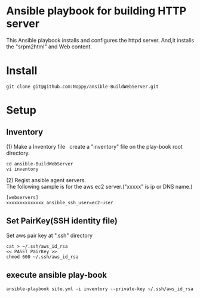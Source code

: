# Ansible playbook for building HTTP server
This Ansible playbook installs and configures the httpd server. And,it installs the "srpm2html" and Web content.

# Install
`git clone git@github.com:Noppy/ansible-BuildWebServer.git` 

# Setup
## Inventory
(1) Make a Inventory file  
create a "inventory" file on the play-book root directory.
```
cd ansible-BuildWebServer
vi inventory
```
(2) Regist ansible agent servers.  
The following sample is for the aws ec2 server.("xxxxx" is ip or DNS name.) 
```
[webservers]
xxxxxxxxxxxxxx ansible_ssh_user=ec2-user
````
## Set PairKey(SSH identity file)
Set aws pair key at ".ssh" directory
```
cat > ~/.ssh/aws_id_rsa
<< PASET PairKey >>
chmod 600 ~/.ssh/aws_id_rsa
```

## execute ansible play-book
```
ansible-playbook site.yml -i inventory --private-key ~/.ssh/aws_id_rsa 
```

